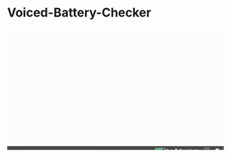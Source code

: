 # Voiced-Battery-Checker


![](https://github.com/DKarz/readme-media/blob/master/2020-07-07_15-09-37.gif?raw=true)
